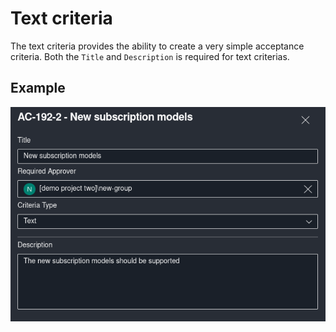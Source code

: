 # Text criteria

The text criteria provides the ability to create a very simple acceptance criteria. Both the `Title` and `Description` is required for text criterias.

## Example

![](/img/acceptance-criterias/text-criteria.png)
